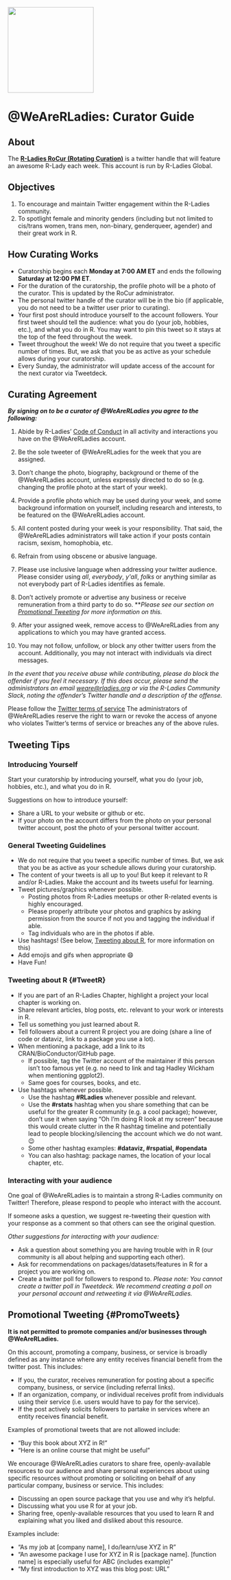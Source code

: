 <img src="https://raw.githubusercontent.com/katherinesimeon/starter-kit/master/RoCur-Twitter/files/RoCur_Logo.jpg" height="200" />
  
  
# @WeAreRLadies: Curator Guide  
  
  
## About
  
The **[R-Ladies RoCur (Rotating Curation)](https://twitter.com/WeAreRLadies)** is a twitter handle that will feature an awesome R-Lady each week. This account is run by R-Ladies Global.      
  
  
   
## Objectives  
  
1. To encourage and maintain Twitter engagement within the R-Ladies community.    
2. To spotlight female and minority genders (including but not limited to cis/trans women, trans men, non-binary, genderqueer, agender) and their great work in R.   
  
  
   
## How Curating Works  
  
* Curatorship begins each **Monday at 7:00 AM ET** and ends the following **Saturday at 12:00 PM ET**.   
* For the duration of the curatorship, the profile photo will be a photo of the curator. This is updated by the RoCur administrator.    
* The personal twitter handle of the curator will be in the bio (if applicable, you do not need to be a twitter user prior to curating).   
* Your first post should introduce yourself to the account followers. Your first tweet should tell the audience: what you do (your job, hobbies, etc.), and what you do in R. You may want to pin this tweet so it stays at the top of the feed throughout the week.   
* Tweet throughout the week! We do not require that you tweet a specific number of times. But, we ask that you be as active as your schedule allows during your curatorship.  
* Every Sunday, the administrator will update access of the account for the next curator via Tweetdeck.     
  
  

  
  
## Curating Agreement  
  
_**By signing on to be a curator of @WeAreRLadies you agree to the following:**_  
  
  
  
1. Abide by R-Ladies’ [Code of Conduct](https://github.com/rladies/starter-kit/wiki/Code-of-Conduct) in all activity and interactions you have on the @WeAreRLadies account.    
  
2. Be the sole tweeter of @WeAreRLadies for the week that you are assigned.  
  
3. Don’t change the photo, biography, background or theme of the  @WeAreRLadies account, unless expressly directed to do so (e.g. changing the profile photo at the start of your week).  
  
4. Provide a profile photo which may be used during your week, and some background information on yourself, including research and interests, to be featured on the @WeAreRLadies account.  
  
5. All content posted during your week is your responsibility. That said, the  @WeAreRLadies administrators will take action if your posts contain racism, sexism, homophobia, etc.  
  
6. Refrain from using obscene or abusive language.  
  
7. Please use inclusive language when addressing your twitter audience. Please consider using *all*, *everybody*, *y'all*, *folks* or anything similar as not everybody part of R-Ladies identifies as female.   
  
8. Don’t actively promote or advertise any business or receive remuneration from a third party to do so. ***Please see our section on [Promotional Tweeting](#PromoTweets) for more information on this.*   
  
9. After your assigned week, remove access to @WeAreRLadies from any applications to which you may have granted access.  
  
10. You may not follow, unfollow, or block any other twitter users from the account. Additionally, you may not interact with individuals via direct messages.   
  

*In the event that you receive abuse while contributing, please do block the offender if you feel it necessary. If this does occur, please send the administrators an email weare@rladies.org or via the R-Ladies Community Slack, noting the offender’s Twitter handle and a description of the offense.*  
  
Please follow the [Twitter terms of service](https://help.twitter.com/en/rules-and-policies/twitter-rules#) The administrators of @WeAreRLadies reserve the right to warn or revoke the access of anyone who violates Twitter’s terms of service or breaches any of the above rules.  
  
  
  
  
## Tweeting Tips  
  
### Introducing Yourself  
  
Start your curatorship by introducing yourself, what you do (your job, hobbies, etc.), and what you do in R.   
  
Suggestions on how to introduce yourself:    
  
* Share a URL to your website or github or etc.  
* If your photo on the account differs from the photo on your personal twitter account, post the photo of your personal twitter account.  
  
  
### General Tweeting Guidelines   
  
* We do not require that you tweet a specific number of times. But, we ask that you be as active as your schedule allows during your curatorship.    
* The content of your tweets is all up to you! But keep it relevant to R and/or R-Ladies. Make the account and its tweets useful for learning.   
* Tweet pictures/graphics whenever possible.  
    + Posting photos from R-Ladies meetups or other R-related events is highly encouraged.  
    + Please properly attribute your photos and graphics by asking permission from the source if not you and tagging the individual if able.  
    + Tag individuals who are in the photos if able.  
* Use hashtags! (See below, [Tweeting about R](#TweetR), for more information on this)   
* Add emojis and gifs when appropriate :smile:   
* Have Fun!   
  
  
### Tweeting about R {#TweetR}  
    
* If you are part of an R-Ladies Chapter, highlight a project your local chapter is working on.  
* Share relevant articles, blog posts, etc. relevant to your work or interests in R.    
* Tell us something you just learned about R.  
* Tell followers about a current R project you are doing (share a line of code or dataviz, link to a package you use a lot).    
* When mentioning a package, add a link to its CRAN/BioConductor/GitHub page.   
    + If possible, tag the Twitter account of the maintainer if this person isn’t too famous yet (e.g. no need to link and tag Hadley Wickham when mentioning ggplot2).   
    + Same goes for courses, books, and etc.   
* Use hashtags whenever possible.  
    + Use the hashtag **#RLadies** whenever possible and relevant.  
    + Use the **#rstats** hashtag when you share something that can be useful for the greater R community (e.g. a cool package); however, don’t use it when saying “Oh I’m doing R look at my screen” because this would create clutter in the R hashtag timeline and potentially lead to people blocking/silencing the account which we do not want. :wink:      
  + Some other hashtag examples: **#dataviz, #rspatial, #opendata**    
  + You can also hashtag: package names, the location of your local chapter, etc.
  
  
### Interacting with your audience  
  
One goal of @WeAreRLadies is to maintain a strong R-Ladies community on Twitter! Therefore, please respond to people who interact with the account.   
  
If someone asks a question, we suggest re-tweeting their question with your response as a comment so that others can see the original question.  
  
  
*Other suggestions for interacting with your audience:*  
  
* Ask a question about something you are having trouble with in R (our community is all about helping and supporting each other).  
* Ask for recommendations on packages/datasets/features in R for a project you are working on.  
* Create a twitter poll for followers to respond to. *Please note: You cannot create a twitter poll in Tweetdeck. We recommend creating a poll on your personal account and retweeting it via @WeAreRLadies.*  
  
  
  
## Promotional Tweeting {#PromoTweets}  
  
**It is not permitted to promote companies and/or businesses through @WeAreRLadies.**   
  
On this account, promoting a company, business, or service is broadly defined as any instance where any entity receives financial benefit from the twitter post. This includes:  
  
  
* If you, the curator, receives remuneration for posting about a specific company, business, or service (including referral links).   
*	If an organization, company, or individual receives profit from individuals using their service (i.e. users would have to pay for the service).  
*	If the post actively solicits followers to partake in services where an entity receives financial benefit.  
  
  
Examples of promotional tweets that are not allowed include:  
  
*	“Buy this book about XYZ in R!”   
*	“Here is an online course that might be useful”  
   
   
We encourage @WeAreRLadies curators to share free, openly-available resources to our audience and share personal experiences about using specific resources without promoting or soliciting on behalf of any particular company, business or service. This includes:  
  
*	Discussing an open source package that you use and why it’s helpful.  
*	Discussing what you use R for at your job.   
*	Sharing free, openly-available resources that you used to learn R and explaining what you liked and disliked about this resource.  

Examples include:  
  
*	“As my job at [company name], I do/learn/use XYZ in R”  
*	“An awesome package I use for XYZ in R is [package name]. [function name] is especially useful for ABC (includes example)”  
*	“My first introduction to XYZ was this blog post: URL”  
  
  
